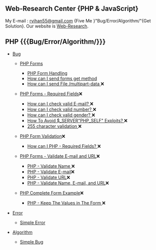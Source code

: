 ## Web-Research Center {PHP &  JavaScript}

My E-mail : ryihan55@gmail.com {Five Me }"Bug/Error/Algorithm/"{Get Solution}. Our website is  [Web-Research](http://google.com).

## PHP {{{Bug/Error/Algorithm/}}}

* [Bug](#PHP-Bug)
    * [PHP Forms ](https://github.com/ryihan/Web-Research/tree/master/Src/PHP/Bug/PHP%20Forms)
    	* [PHP Form Handling](https://github.com/ryihan/Web-Research/tree/master/Src/PHP/Bug/PHP%20Forms/PHP%20Form%20Handling)
		* [How can I send forms get method ](https://github.com/mehedihasan740/Web-Research/tree/master/Src/PHP/Bug/PHP%20Forms/How%20can%20I%20send%20forms%20get%20method)
		* [How can I send File /multipart-data ](#Unsolved):x:
		
	* [PHP Forms - Required Fields](#null):x:
		* [How can I check valid E-mail? ](#Unsolved):x:
		* [How can I check valid number? ](#Unsolved):x:
		* [How can I check valid gender? ](#Unsolved):x:
		* [How To Avoid $_SERVER"PHP_SELF" Exploits? ](#Unsolved):x:
		* [255 character validation  ](#Unsolved):x:
		
	* [PHP Form Validation](#null):x:
		* [How can I PHP - Required Fields? ](#Unsolved):x:
		
	* [PHP Forms - Validate E-mail and URL](#null):x:
		* [PHP - Validate Name ](#Unsolved):x:
		* [PHP - Validate E-mail](#Unsolved):x:
		* [PHP - Validate URL](#Unsolved):x:
		* [PHP - Validate Name, E-mail, and URL](#Unsolved):x:
		
	* [PHP Complete Form Example](#null):x:
		* [PHP - Keep The Values in The Form ](#Unsolved):x:
	
		
		
		
		
    
* [Error](#PHP-Error)
    * [Simple Error](#Folder-Link)
     <!---    * [Solution](#File-Link)
    * [Simple Bug](#Folder-Link)---> 
    
* [Algorithm](#PHP-Algorithm)
    * [Simple Bug](#Folder-Link)
      <!---    * [Solution](#File-Link)
    * [Simple Algorithm](#Folder-Link)--->
    
## JavaScript {{{Bug/Error/Algorithm/}}}

* [Bug](#JavaScript-Bug)
    * [Simple Bug](#Folder-Link)
       <!---    * [Solution](#File-Link)
    * [Simple Bug](#Folder-Link)--->
    
* [Error](#JavaScript-Error)
    * [Simple Error](#Folder-Link)
      <!---    * [Solution](#File-Link)
    * [Simple Bug](#Folder-Link)--->
    
* [Algorithm](#JavaScript-Algorithm)
    * [Simple Algorithm](#Folder-Link)
      <!---    * [Solution](#File-Link)
    * [Simple Bug](#Folder-Link)--->
    





















	  

